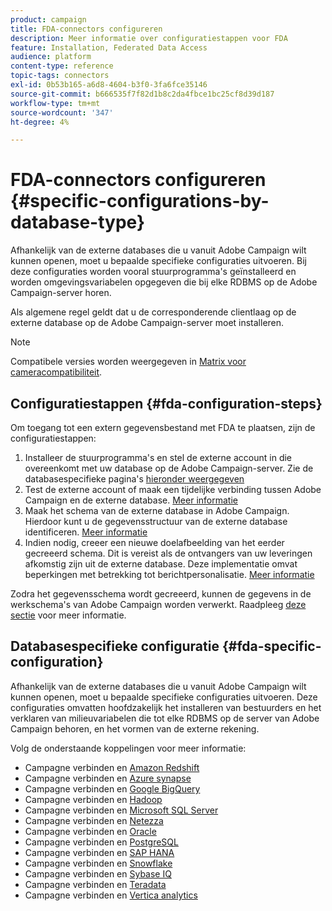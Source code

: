 ```yaml
---
product: campaign
title: FDA-connectors configureren
description: Meer informatie over configuratiestappen voor FDA
feature: Installation, Federated Data Access
audience: platform
content-type: reference
topic-tags: connectors
exl-id: 0b53b165-a6d8-4604-b3f0-3fa6fce35146
source-git-commit: b666535f7f82d1b8c2da4fbce1bc25cf8d39d187
workflow-type: tm+mt
source-wordcount: '347'
ht-degree: 4%

---
```


# FDA-connectors configureren {#specific-configurations-by-database-type}



Afhankelijk van de externe databases die u vanuit Adobe Campaign wilt kunnen openen, moet u bepaalde specifieke configuraties uitvoeren. Bij deze configuraties worden vooral stuurprogramma&#39;s geïnstalleerd en worden omgevingsvariabelen opgegeven die bij elke RDBMS op de Adobe Campaign-server horen.

Als algemene regel geldt dat u de corresponderende clientlaag op de externe database op de Adobe Campaign-server moet installeren.

>[!NOTE]
>
>Compatibele versies worden weergegeven in [Matrix voor cameracompatibiliteit](../../rn/using/compatibility-matrix.md#FederatedDataAccessFDA).
>

## Configuratiestappen {#fda-configuration-steps}

Om toegang tot een extern gegevensbestand met FDA te plaatsen, zijn de configuratiestappen:

1. Installeer de stuurprogramma&#39;s en stel de externe account in die overeenkomt met uw database op de Adobe Campaign-server. Zie de databasespecifieke pagina&#39;s [hieronder weergegeven](#fda-specific-configuration)
1. Test de externe account of maak een tijdelijke verbinding tussen Adobe Campaign en de externe database. [Meer informatie](../../installation/using/connecting-to-database.md)
1. Maak het schema van de externe database in Adobe Campaign. Hierdoor kunt u de gegevensstructuur van de externe database identificeren. [Meer informatie](../../installation/using/creating-data-schema.md)
1. Indien nodig, creeer een nieuwe doelafbeelding van het eerder gecreeerd schema. Dit is vereist als de ontvangers van uw leveringen afkomstig zijn uit de externe database. Deze implementatie omvat beperkingen met betrekking tot berichtpersonalisatie. [Meer informatie](../../installation/using/defining-data-mapping.md)

Zodra het gegevensschema wordt gecreeerd, kunnen de gegevens in de werkschema&#39;s van Adobe Campaign worden verwerkt. Raadpleeg [deze sectie](../../workflow/using/accessing-an-external-database-fda.md) voor meer informatie.

## Databasespecifieke configuratie {#fda-specific-configuration}

Afhankelijk van de externe databases die u vanuit Adobe Campaign wilt kunnen openen, moet u bepaalde specifieke configuraties uitvoeren. Deze configuraties omvatten hoofdzakelijk het installeren van bestuurders en het verklaren van milieuvariabelen die tot elke RDBMS op de server van Adobe Campaign behoren, en het vormen van de externe rekening.

Volg de onderstaande koppelingen voor meer informatie:

* Campagne verbinden en [Amazon Redshift](../../installation/using/configure-fda-redshift.md)
* Campagne verbinden en [Azure synapse](../../installation/using/configure-fda-synapse.md)
* Campagne verbinden en [Google BigQuery](../../installation/using/configure-fda-google-big-query.md)
* Campagne verbinden en [Hadoop](../../installation/using/configure-fda-hadoop.md)
* Campagne verbinden en [Microsoft SQL Server](../../installation/using/configure-fda-sql.md)
* Campagne verbinden en [Netezza](../../installation/using/configure-fda-netezza.md)
* Campagne verbinden en [Oracle](../../installation/using/configure-fda-oracle.md)
* Campagne verbinden en [PostgreSQL](../../installation/using/configure-fda-postgresql.md)
* Campagne verbinden en [SAP HANA](../../installation/using/configure-fda-sap-hana.md)
* Campagne verbinden en [Snowflake](../../installation/using/configure-fda-snowflake.md)
* Campagne verbinden en [Sybase IQ](../../installation/using/configure-fda-sybase.md)
* Campagne verbinden en [Teradata](../../installation/using/configure-fda-teradata.md)
* Campagne verbinden en [Vertica analytics](../../installation/using/configure-fda-vertica.md)
